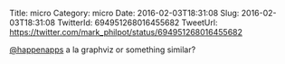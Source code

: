 Title: micro
Category: micro
Date: 2016-02-03T18:31:08
Slug: 2016-02-03T18:31:08
TwitterId: 694951268016455682
TweetUrl: https://twitter.com/mark_philpot/status/694951268016455682

[@happenapps](https://twitter.com/happenapps) a la graphviz or something similar?